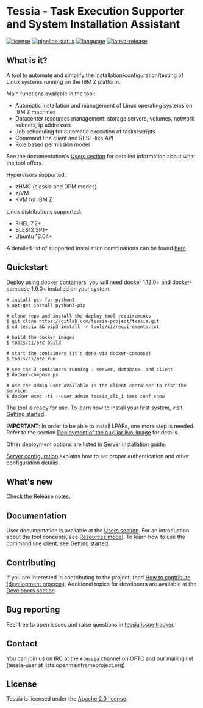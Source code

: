 <!--
Copyright 2016, 2017 IBM Corp.

Licensed under the Apache License, Version 2.0 (the "License");
you may not use this file except in compliance with the License.
You may obtain a copy of the License at

   http://www.apache.org/licenses/LICENSE-2.0

Unless required by applicable law or agreed to in writing, software
distributed under the License is distributed on an "AS IS" BASIS,
WITHOUT WARRANTIES OR CONDITIONS OF ANY KIND, either express or implied.
See the License for the specific language governing permissions and
limitations under the License.
-->
# Tessia - Task Execution Supporter and System Installation Assistant

[![license](https://img.shields.io/badge/license-Apache%202.0-blue)](https://gitlab.com/tessia-project/tessia/-/blob/master/LICENSE)
[![pipeline status](https://img.shields.io/gitlab/pipeline/tessia-project/tessia)](https://gitlab.com/tessia-project/tessia/)
[![language](https://img.shields.io/github/languages/top/tessia-project/tessia)](https://gitlab.com/tessia-project/tessia/)
[![latest-release](https://img.shields.io/github/v/tag/tessia-project/tessia)](https://gitlab.com/tessia-project/tessia/)

## What is it?

A tool to automate and simplify the installation/configuration/testing of Linux systems running on the IBM Z platform.

Main functions available in the tool:

- Automatic installation and management of Linux operating systems on IBM Z machines
- Datacenter resources management: storage servers, volumes, network subnets, ip addresses
- Job scheduling for automatic execution of tasks/scripts
- Command line client and REST-like API
- Role based permission model

See the documentation's [Users section](doc/index.md#users) for detailed information about what the tool offers.

Hypervisors supported:

- zHMC (classic and DPM modes)
- z/VM
- KVM for IBM Z

Linux distributions supported:

- RHEL 7.2+
- SLES12 SP1+
- Ubuntu 16.04+

A detailed list of supported installation combinations can be found [here](doc/users/supported_install_combinations.md).

## Quickstart

Deploy using docker containers, you will need docker 1.12.0+ and docker-compose 1.9.0+ installed on your system.

```
# install pip for python3
$ apt-get install python3-pip

# clone repo and install the deploy tool requirements
$ git clone https://gitlab.com/tessia-project/tessia.git
$ cd tessia && pip3 install -r tools/ci/requirements.txt

# build the docker images
$ tools/ci/orc build

# start the containers (it's done via docker-compose)
$ tools/ci/orc run

# see the 3 containers running - server, database, and client
$ docker-compose ps

# use the admin user available in the client container to test the service:
$ docker exec -ti --user admin tessia_cli_1 tess conf show
```

The tool is ready for use. To learn how to install your first system, visit [Getting started](doc/users/getting_started.md).

**IMPORTANT**: In order to be able to install LPARs, one more step is needed.
Refer to the section [Deployment of the auxiliar live-image](doc/users/server_install.md#deployment-of-the-auxiliar-live-image) for details.

Other deployment options are listed in [Server installation guide](doc/users/server_install.md).

[Server configuration](doc/users/server_conf.md) explains how to set proper authentication and other configuration details.

## What's new

Check the [Release notes](doc/releases.md).

## Documentation

User documentation is available at the [Users section](doc/index.md#users). For an introduction about the tool concepts, see [Resources model](doc/users/resources_model.md).
To learn how to use the command line client, see [Getting started](doc/users/getting_started.md).

## Contributing

If you are interested in contributing to the project, read [How to contribute (development process)](doc/developers/contributing.md).
Additional topics for developers are available at the [Developers section](doc/index.md#developers).

## Bug reporting

Feel free to open issues and raise questions in [tessia issue tracker](https://gitlab.com/tessia-project/tessia/-/issues).

## Contact

You can join us on IRC at the `#tessia` channel on [OFTC](http://www.oftc.net) and our mailing list (tessia-user at lists.openmainframeproject.org)

## License

Tessia is licensed under the [Apache 2.0 license](LICENSE).
